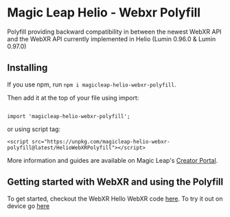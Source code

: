 # Magic Leap Helio - Webxr Polyfill

Polyfill providing backward compatibility in between the newest WebXR API and the WebXR API currently implemented in Helio (Lumin 0.96.0 & Lumin 0.97.0)

## Installing

If you use npm, run  `npm i magicleap-helio-webxr-polyfill`.

Then add it at the top of your file using import:

```

import 'magicleap-helio-webxr-polyfill';

```

or using script tag:

```
<script src="https://unpkg.com/magicleap-helio-webxr-polyfill@latest/HelioWebXRPolyfill"></script>
```

More information and guides are available on Magic Leap's [Creator Portal](https://creator.magicleap.com/learn/guides/webvr-webxr).

## Getting started with WebXR and using the Polyfill

To get started, checkout the WebXR Hello WebXR code [here](https://github.com/mvilledieu/magicleap-hello-webxr-threejs).
To try it out on device go [here](https://mvilledieu.github.io/magicleap-hello-webxr-threejs/)